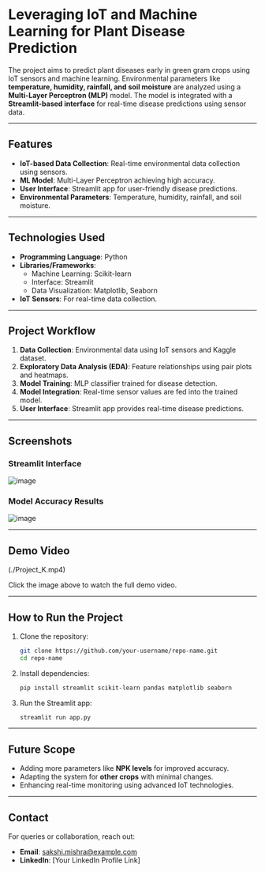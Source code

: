 # **Leveraging IoT and Machine Learning for Plant Disease Prediction**

The project aims to predict plant diseases early in green gram crops using IoT sensors and machine learning. Environmental parameters like **temperature, humidity, rainfall, and soil moisture** are analyzed using a **Multi-Layer Perceptron (MLP)** model. The model is integrated with a **Streamlit-based interface** for real-time disease predictions using sensor data.

---

## **Features**
- **IoT-based Data Collection**: Real-time environmental data collection using sensors.  
- **ML Model**: Multi-Layer Perceptron achieving high accuracy.  
- **User Interface**: Streamlit app for user-friendly disease predictions.  
- **Environmental Parameters**: Temperature, humidity, rainfall, and soil moisture.  

---

## **Technologies Used**
- **Programming Language**: Python  
- **Libraries/Frameworks**:  
   - Machine Learning: Scikit-learn  
   - Interface: Streamlit  
   - Data Visualization: Matplotlib, Seaborn  
- **IoT Sensors**: For real-time data collection.  

---

## **Project Workflow**
1. **Data Collection**: Environmental data using IoT sensors and Kaggle dataset.  
2. **Exploratory Data Analysis (EDA)**: Feature relationships using pair plots and heatmaps.  
3. **Model Training**: MLP classifier trained for disease detection.  
4. **Model Integration**: Real-time sensor values are fed into the trained model.  
5. **User Interface**: Streamlit app provides real-time disease predictions.  

---

## **Screenshots**

### **Streamlit Interface**
![image](https://github.com/user-attachments/assets/da04810f-a3f7-4a5c-9275-931e58a5bb00)


### **Model Accuracy Results**
![image](https://github.com/user-attachments/assets/69e36efe-4bdc-4ed9-958b-04fe50e32b19)


---

## **Demo Video**
(./Project_K.mp4)

Click the image above to watch the full demo video.

---

## **How to Run the Project**
1. Clone the repository:  
   ```bash
   git clone https://github.com/your-username/repo-name.git
   cd repo-name
   ```
2. Install dependencies:  
   ```bash
   pip install streamlit scikit-learn pandas matplotlib seaborn
   ```
3. Run the Streamlit app:  
   ```bash
   streamlit run app.py
   ```

---

## **Future Scope**
- Adding more parameters like **NPK levels** for improved accuracy.  
- Adapting the system for **other crops** with minimal changes.  
- Enhancing real-time monitoring using advanced IoT technologies.

---

## **Contact**
For queries or collaboration, reach out:  
- **Email**: sakshi.mishra@example.com  
- **LinkedIn**: [Your LinkedIn Profile Link]  
